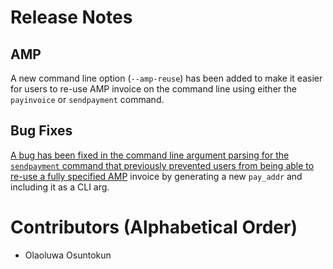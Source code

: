 # Release Notes

## AMP

A new command line option (`--amp-reuse`) has been added to make it easier for
users to re-use AMP invoice on the command line using either the `payinvoice`
or `sendpayment` command.

## Bug Fixes

[A bug has been fixed in the command line argument parsing for the
`sendpayment` command that previously prevented users from being able to re-use
a fully
specified AMP](https://github.com/lightningnetwork/lnd/pull/5554) invoice by
generating a new `pay_addr` and including it as a CLI arg.

# Contributors (Alphabetical Order)
* Olaoluwa Osuntokun

